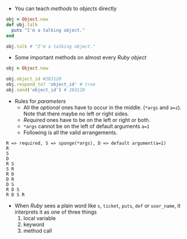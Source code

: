 - You can teach *methods* to *objects* directly
```ruby
obj = Object.new
def obj.talk
  puts "I'm a talking object."
end

obj.talk # "I'm a talking object."
```
- Some important methods on almost every *Ruby object*
```ruby
obj = Object.new

obj.object_id #283120
obj.respond_to? 'object_id' # true
obj.send('object_id') # 283120
```
- Rules for *parameters*
	- All the *optional* ones have to occur in the middle. (`*args` and `a=z`). Note that there maybe no left or right sides.
	- *Required* ones have to be on the left or right or both.
	- `*args` cannot be on the left of default arguments `a=1`
	- Following is all the valid arrangements.
```
R => required, S => sponge(*args), D => default argument(a=1)
R
S
D
R S
S R
R D
D R
D S
R D S
R D S R
```
- When *Ruby* sees a plain word like `s`, `ticket`, `puts`, `def` or `user_name`, it interprets it as one of three things
	1. local variable
	2. keyword
	3. method call